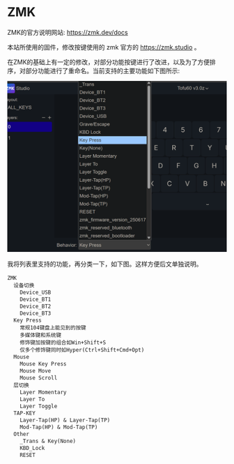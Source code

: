 # ZMK

ZMK的官方说明网站: https://zmk.dev/docs

本站所使用的固件，修改按键使用的 zmk 官方的 https://zmk.studio 。

在ZMK的基础上有一定的修改，对部分功能按键进行了改进，以及为了方便排序，对部分功能进行了重命名。当前支持的主要功能如下图所示:

![|500](assets/zmk-behaviors.png)

我将列表里支持的功能，再分类一下，如下图。这样方便后文单独说明。

```mindmap
ZMK
  设备切换
    Device_USB
    Device_BT1
    Device_BT2
    Device_BT3
  Key Press
    常规104键盘上能见到的按键
    多媒体键和系统键
    修饰键加按键的组合如Win+Shift+S
    仅多个修饰键同时如Hyper(Ctrl+Shift+Cmd+Opt)
  Mouse
    Mouse Key Press
    Mouse Move
    Mouse Scroll
  层切换
    Layer Momentary
    Layer To
    Layer Toggle
  TAP-KEY
    Layer-Tap(HP) & Layer-Tap(TP) 
    Mod-Tap(HP) & Mod-Tap(TP)
  Other
    _Trans & Key(None)
    KBD_Lock
    RESET
```
